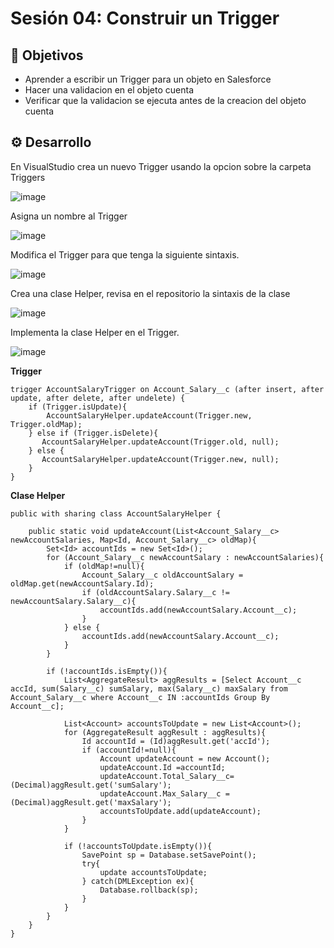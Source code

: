 
# Sesión 04: Construir un Trigger

## :dart: Objetivos

- Aprender a escribir un Trigger para un objeto en Salesforce
- Hacer una validacion en el objeto cuenta
- Verificar que la validacion se ejecuta antes de la creacion del objeto cuenta

## ⚙ Desarrollo

En VisualStudio crea un nuevo Trigger usando la opcion sobre la carpeta Triggers

![image](https://user-images.githubusercontent.com/523243/145733960-aa939195-f6a0-4bed-960d-8620e9221ef5.png)

Asigna un nombre al Trigger

![image](https://user-images.githubusercontent.com/523243/145734005-402a3282-b03f-4b1b-96d2-96282f971bbe.png)

Modifica el Trigger para que tenga la siguiente sintaxis.

![image](https://user-images.githubusercontent.com/523243/145734088-b0494e9b-5777-4ae1-a84d-4ab410fa9f25.png)

Crea una clase Helper, revisa en el repositorio la sintaxis de la clase

![image](https://user-images.githubusercontent.com/523243/145734136-68071818-4505-4a43-a701-dbe52cdb72c7.png)

Implementa la clase Helper en el Trigger.

![image](https://user-images.githubusercontent.com/523243/145734153-d2954523-1b17-4526-815f-0cfbeb8d49ee.png)

<Strong>Trigger</Strong>

```
trigger AccountSalaryTrigger on Account_Salary__c (after insert, after update, after delete, after undelete) {
    if (Trigger.isUpdate){
        AccountSalaryHelper.updateAccount(Trigger.new, Trigger.oldMap);
    } else if (Trigger.isDelete){
       AccountSalaryHelper.updateAccount(Trigger.old, null);
    } else {
       AccountSalaryHelper.updateAccount(Trigger.new, null);
    }
}
```

<strong>Clase Helper</strong>

```
public with sharing class AccountSalaryHelper {
 
    public static void updateAccount(List<Account_Salary__c> newAccountSalaries, Map<Id, Account_Salary__c> oldMap){
        Set<Id> accountIds = new Set<Id>();
        for (Account_Salary__c newAccountSalary : newAccountSalaries){
            if (oldMap!=null){
                Account_Salary__c oldAccountSalary = oldMap.get(newAccountSalary.Id);
                if (oldAccountSalary.Salary__c != newAccountSalary.Salary__c){
                    accountIds.add(newAccountSalary.Account__c);
                }
            } else {
                accountIds.add(newAccountSalary.Account__c);
            }
        }
         
        if (!accountIds.isEmpty()){
            List<AggregateResult> aggResults = [Select Account__c accId, sum(Salary__c) sumSalary, max(Salary__c) maxSalary from Account_Salary__c where Account__c IN :accountIds Group By Account__c];
             
            List<Account> accountsToUpdate = new List<Account>();
            for (AggregateResult aggResult : aggResults){
                Id accountId = (Id)aggResult.get('accId');
                if (accountId!=null){
                    Account updateAccount = new Account();
                    updateAccount.Id =accountId;
                    updateAccount.Total_Salary__c=(Decimal)aggResult.get('sumSalary');
                    updateAccount.Max_Salary__c = (Decimal)aggResult.get('maxSalary');
                    accountsToUpdate.add(updateAccount);
                }
            }
             
            if (!accountsToUpdate.isEmpty()){
                SavePoint sp = Database.setSavePoint();
                try{
                    update accountsToUpdate;
                } catch(DMLException ex){
                    Database.rollback(sp);
                }
            }
        }
    }
}
```





